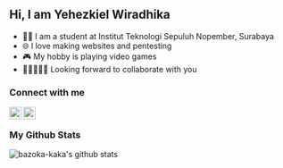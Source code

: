 ## Hi, I am Yehezkiel Wiradhika

- 👨‍🎓 I am a student at Institut Teknologi Sepuluh Nopember, Surabaya
- 🌐 I love making websites and pentesting
- 🎮 My hobby is playing video games
- 👩🏻‍🤝‍🧑🏽 Looking forward to collaborate with you

### Connect with me

[<img align='left' src='https://cdn-icons.flaticon.com/png/512/3536/premium/3536505.png?token=exp=1645070032~hmac=bf4e3cb826b7f1149cafde1f567add4d' alt='linkedin' width='22px' />][linkedin]
[<img align='left' src='https://cdn-icons-png.flaticon.com/512/1006/1006669.png' alt='portofolio' width='22px' />][portofolio]

[linkedin]: https://www.linkedin.com/in/yehezkiel-wiradhika/
[portofolio]: https://portofolio-yehezkiel-wiradhika.herokuapp.com/

<br>

### My Github Stats

<img align='left' alt="bazoka-kaka's github stats" src='https://github-readme-stats.vercel.app/api?username=bazoka-kaka&show_icons=true&hide_border=true' />
